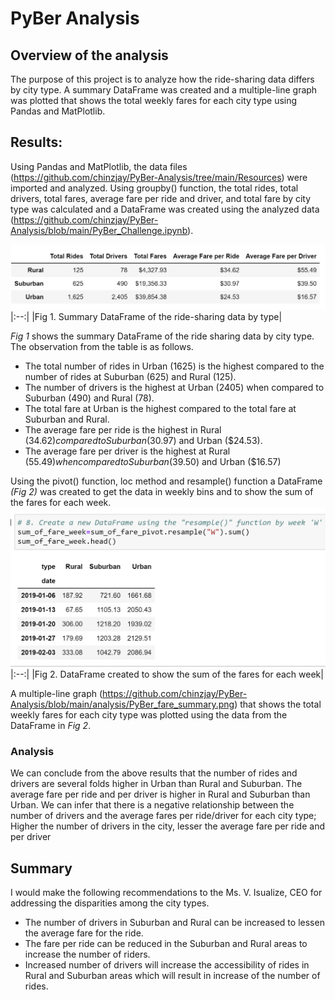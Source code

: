 # PyBer Analysis

## Overview of the analysis
The purpose of this project is to analyze how the ride-sharing data differs by city type. A summary DataFrame was created and a multiple-line graph was plotted that shows the total weekly fares for each city type using Pandas and MatPlotlib.

## Results:
Using Pandas and MatPlotlib, the data files (https://github.com/chinzjay/PyBer-Analysis/tree/main/Resources) were imported and analyzed. Using groupby() function, the total rides, total drivers, total fares, average fare per ride and driver, and total fare by city type was calculated and a DataFrame was created using the analyzed data (https://github.com/chinzjay/PyBer-Analysis/blob/main/PyBer_Challenge.ipynb).

![Summary Dataframe](https://github.com/chinzjay/PyBer-Analysis/blob/main/summary%20dataframe.PNG)
|:--:|
|Fig 1. Summary DataFrame of the ride-sharing data by type|

*Fig 1* shows the summary DataFrame of the ride sharing data by city type. The observation from the table is as follows.
- The total number of rides in Urban (1625) is the highest compared to the number of rides at Suburban (625) and Rural (125).
- The number of drivers is the highest at Urban (2405) when compared to Suburban (490) and Rural (78).
- The total fare at Urban is the highest compared to the total fare at Suburban and Rural.
- The average fare per ride is the highest in Rural ($34.62) compared to Suburban ($30.97) and Urban ($24.53).
- The average fare per driver is the highest at Rural ($55.49) when compared to Suburban ($39.50) and Urban ($16.57)

Using the pivot() function, loc method and resample() function a DataFrame *(Fig 2)* was created to get the data in weekly bins and to show the sum of the fares for each week. 
![final DF](https://github.com/chinzjay/PyBer-Analysis/blob/main/final%20DF.PNG)
|:--:|
|Fig 2. DataFrame created to show the sum of the fares for each week|

A multiple-line graph (https://github.com/chinzjay/PyBer-Analysis/blob/main/analysis/PyBer_fare_summary.png) that shows the total weekly fares for each city type was plotted using the data from the DataFrame in *Fig 2*.

### Analysis
We can conclude from the above results that the number of rides and drivers are several folds higher in Urban than Rural and Suburban. The average fare per ride and per driver is higher in Rural and Suburban than Urban. We can infer that there is a negative relationship between the number of drivers and the average fares per ride/driver for each city type; Higher the number of drivers in the city, lesser the average fare per ride and per driver

## Summary
I would make the following recommendations to the Ms. V. Isualize, CEO for addressing the disparities among the city types.
- The number of drivers in Suburban and Rural can be increased to lessen the average fare for the ride.
- The fare per ride can be reduced in the Suburban and Rural areas to increase the number of riders.
- Increased number of drivers will increase the accessibility of rides in Rural and Suburban areas which will result in increase of the number of rides.
